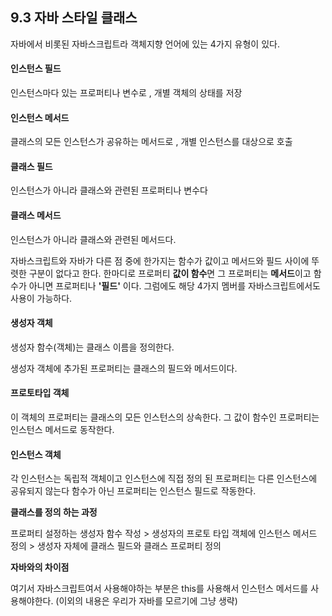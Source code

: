 ## 9.3 자바 스타일 클래스

자바에서 비롯된 자바스크립트라 객체지향 언어에 있는 4가지 유형이 있다.

#### 인스턴스 필드

인스턴스마다 있는 프로퍼티나 변수로 , 개별 객체의 상태를 저장

#### 인스턴스 메서드

클래스의 모든 인스턴스가 공유하는 메서드로 , 개별 인스턴스를 대상으로 호출

#### 클래스 필드

인스턴스가 아니라 클래스와 관련된 프로퍼티나 변수다

#### 클래스 메서드

인스턴스가 아니라 클래스와 관련된 메서드다.

자바스크립트와 자바가 다른 점 중에 한가지는 함수가 값이고 메서드와 필드 사이에 뚜렷한 구분이 없다고 한다.
한마디로 프로퍼티 **값이 함수**면 그 프로퍼티는 **메서드**이고 함수가 아니면 프로퍼티나 **'필드'** 이다.
그럼에도 해당 4가지 멤버를 자바스크립트에서도 사용이 가능하다.

#### 생성자 객체

생성자 함수(객체)는 클래스 이름을 정의한다.

생성자 객체에 추가된 프로퍼티는 클래스의 필드와 메서드이다.

#### 프로토타입 객체

이 객체의 프로퍼티는 클래스의 모든 인스턴스의 상속한다.
그 값이 함수인 프로퍼티는 인스턴스 메서드로 동작한다.

#### 인스턴스 객체

각 인스턴스는 독립적 객체이고 인스턴스에 직접 정의 된 프로퍼티는 다른 인스턴스에 공유되지 않는다 함수가 아닌 프로퍼티는 인스턴스 필드로 작동한다.

**클래스를 정의 하는 과정**

프로퍼티 설정하는 생성자 함수 작성 > 생성자의 프로토 타입 객체에 인스턴스 메서드 정의 > 생성자 자체에 클래스 필드와 클래스 프로퍼티 정의

**자바와의 차이점**

여기서 자바스크립트여서 사용해야하는 부분은 this를 사용해서 인스턴스 메서드를 사용해야한다.
(이외의 내용은 우리가 자바를 모르기에 그냥 생략)
